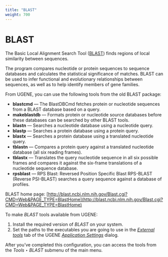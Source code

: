 ```yaml
---
title: "BLAST"
weight: 700
---
```


# BLAST

The Basic Local Alignment Search Tool ([BLAST](http://blast.ncbi.nlm.nih.gov/)) finds regions of local similarity between sequences.

The program compares nucleotide or protein sequences to sequence databases and calculates the statistical significance of matches. BLAST can be used to infer functional and evolutionary relationships between sequences, as well as to help identify members of gene families.

From UGENE, you can use the following tools from the old BLAST package:

* **blastcmd** — The BlastDBCmd fetches protein or nucleotide sequences from a BLAST database based on a query.
* **makeblastdb** — Formats protein or nucleotide source databases before these databases can be searched by other BLAST tools.
* **blastn** — Searches a nucleotide database using a nucleotide query.
* **blastp** — Searches a protein database using a protein query.
* **blastx** — Searches a protein database using a translated nucleotide query.
* **tblastn** — Compares a protein query against a translated nucleotide database (all six reading frames).
* **tblastx** — Translates the query nucleotide sequence in all six possible frames and compares it against the six-frame translations of a nucleotide sequence database.
* **rpsblast** — RPS Blast: Reversed Position Specific Blast RPS-BLAST (Reverse PSI-BLAST) searches a query sequence against a database of profiles.

BLAST home page: [http://blast.ncbi.nlm.nih.gov/Blast.cgi?CMD=Web&PAGE_TYPE=BlastHome](http://blast.ncbi.nlm.nih.gov/Blast.cgi?CMD=Web&PAGE_TYPE=BlastHome)

To make _BLAST_ tools available from UGENE:

1. Install the required version of _BLAST_ on your system.
2. Set the paths to the executables you are going to use in the [_External tools_](external-tools-plugin.md) tab of the UGENE [_Application Settings_](ugene-application-settings.md) dialog.

After you’ve completed this configuration, you can access the tools from the _Tools ‣ BLAST_ submenu of the main menu.